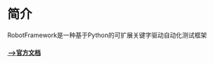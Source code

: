 # 简介

RobotFramework是一种基于Python的可扩展关键字驱动自动化测试框架

#### [ —&gt;官方文档](http://robotframework.org/robotframework)



